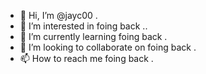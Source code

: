 - 👋 Hi, I’m @jayc00 .
- 👀 I’m interested in foing back ..
- 🌱 I’m currently learning foing back .
- 💞️ I’m looking to collaborate on foing back .
- 📫 How to reach me foing back .

<!---
jayc00/jayc00 is a ✨ special ✨ repository because its `README.md` (this file) appears on your GitHub profile.
You can click the Preview link to take a look at your changes.
--->
